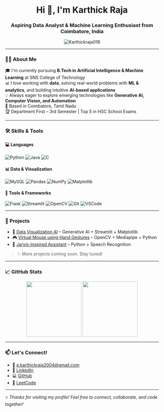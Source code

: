 <h1 align="center">Hi 👋, I'm Karthick Raja</h1>
<h3 align="center">Aspiring Data Analyst & Machine Learning Enthusiast from Coimbatore, India</h3>

<p align="center">
  <img src="https://komarev.com/ghpvc/?username=Karthickraja018&label=Profile%20views&color=0e75b6&style=flat" alt="Karthickraja018" />
</p>

---

### 👨‍💻 About Me

🎓 I'm currently pursuing **B.Tech in Artificial Intelligence & Machine Learning** at SNS College of Technology  
📊 I love working with **data**, solving real-world problems with **ML & analytics**, and building intuitive **AI-based applications**  
💡 Always eager to explore emerging technologies like **Generative AI, Computer Vision, and Automation**  
📍 Based in Coimbatore, Tamil Nadu  
🏆 Department First – 3rd Semester | Top 5 in HSC School Exams

---

### 🛠️ Skills & Tools

#### 💻 Languages
![Python](https://img.shields.io/badge/Python-3670A0?style=for-the-badge&logo=python&logoColor=fff)
![Java](https://img.shields.io/badge/Java-ED8B00?style=for-the-badge&logo=java&logoColor=white)
![C](https://img.shields.io/badge/C-00599C?style=for-the-badge&logo=c&logoColor=white)

#### 📊 Data & Visualization
![MySQL](https://img.shields.io/badge/MySQL-00000F?style=for-the-badge&logo=mysql&logoColor=white)
![Pandas](https://img.shields.io/badge/Pandas-150458?style=for-the-badge&logo=pandas&logoColor=white)
![NumPy](https://img.shields.io/badge/NumPy-013243?style=for-the-badge&logo=numpy&logoColor=white)
![Matplotlib](https://img.shields.io/badge/Matplotlib-007ACC?style=for-the-badge&logo=matplotlib&logoColor=white)

#### 🔧 Tools & Frameworks
![Flask](https://img.shields.io/badge/Flask-000000?style=for-the-badge&logo=flask&logoColor=white)
![Streamlit](https://img.shields.io/badge/Streamlit-FF4B4B?style=for-the-badge&logo=streamlit&logoColor=white)
![OpenCV](https://img.shields.io/badge/OpenCV-5C3EE8?style=for-the-badge&logo=opencv&logoColor=white)
![Git](https://img.shields.io/badge/Git-F05032?style=for-the-badge&logo=git&logoColor=white)
![VSCode](https://img.shields.io/badge/VSCode-007ACC?style=for-the-badge&logo=visual-studio-code&logoColor=white)

---

### 🧠 Projects

- 🧩 [Data Visualization AI](https://github.com/Karthickraja018) – Generative AI + Streamlit + Matplotlib  
- 🎮 [Virtual Mouse using Hand Gestures](https://github.com/Karthickraja018) – OpenCV + Mediapipe + Python  
- 🤖 [Jarvis-Inspired Assistant](https://github.com/Karthickraja018) – Python + Speech Recognition  

> ✨ More projects coming soon. Stay tuned!

---

### 📈 GitHub Stats

<p align="center">
  <img src="https://github-readme-stats.vercel.app/api?username=Karthickraja018&show_icons=true&theme=tokyonight" height="180px"/>
  <img src="https://github-readme-streak-stats.herokuapp.com/?user=Karthickraja018&theme=tokyonight" height="180px"/>
</p>

---

### 📫 Let's Connect!

- 📧 [e.karthickraja2004@gmail.com](mailto:e.karthickraja2004@gmail.com)  
- 🔗 [LinkedIn](https://www.linkedin.com/in/karthick-raja-e-2004-aiml)  
- 💻 [GitHub](https://github.com/Karthickraja018)  
- 🧠 [LeetCode](https://leetcode.com/u/karthick004/)

---

⭐ *Thanks for visiting my profile! Feel free to connect, collaborate, and code together!*
